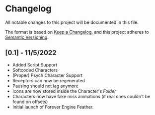 # Changelog

All notable changes to this project will be documented in this file.

The format is based on [Keep a Changelog](https://keepachangelog.com/en/1.0.0/),
and this project adheres to [Semantic Versioning](https://semver.org/spec/v2.0.0.html).

## [0.1] - 11/5/2022
- Added Script Support
- Softcoded Characters
- (Proper) Psych Character Support
- Receptors can now be regenerated
- Pausing should not lag anymore
- Icons are now stored inside the Character's *Folder*
- Characters now have fake miss animations (if real ones couldn't be found on offsets)
- Initial launch of Forever Engine Feather.